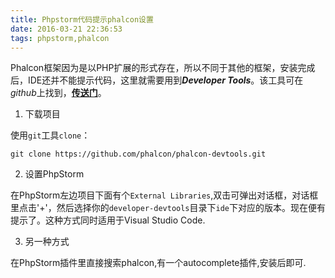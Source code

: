 ```yaml
---
title: Phpstorm代码提示phalcon设置
date: 2016-03-21 22:36:53
tags: phpstorm,phalcon
---
```


Phalcon框架因为是以PHP扩展的形式存在，所以不同于其他的框架，安装完成后，IDE还并不能提示代码，这里就需要用到***Developer Tools***。该工具可在*github*上找到，**[传送门][1]**。

1. 下载项目

使用`git`工具`clone`：

    git clone https://github.com/phalcon/phalcon-devtools.git

2. 设置PhpStorm

在PhpStorm左边项目下面有个`External Libraries`,双击可弹出对话框，对话框里点击'+'，然后选择你的`developer-devtools`目录下`ide`下对应的版本。现在便有提示了。这种方式同时适用于Visual Studio Code.

3. 另一种方式

在PhpStorm插件里直接搜索phalcon,有一个autocomplete插件,安装后即可.

[1]: https://github.com/phalcon/phalcon-devtools
